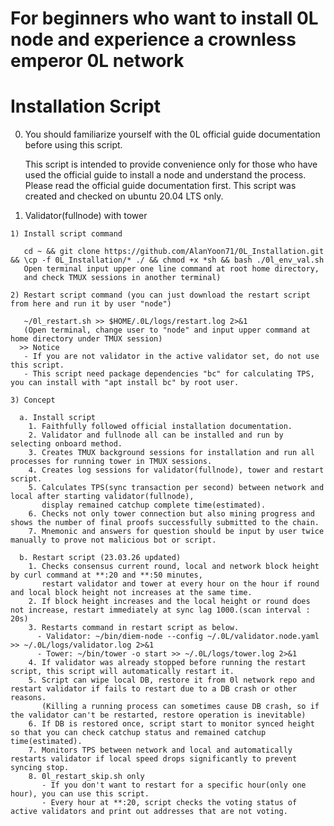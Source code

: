 # For beginners who want to install 0L node and experience a crownless emperor 0L network

# Installation Script

  0. You should familiarize yourself with the 0L official guide documentation before using this script.
    
     This script is intended to provide convenience only for those who have used the official guide to install a node and understand the process.
     Please read the official guide documentation first. This script was created and checked on ubuntu 20.04 LTS only.

  1. Validator(fullnode) with tower
  
    1) Install script command

       cd ~ && git clone https://github.com/AlanYoon71/0L_Installation.git && \cp -f 0L_Installation/* ./ && chmod +x *sh && bash ./0l_env_val.sh
       Open terminal input upper one line command at root home directory,
       and check TMUX sessions in another terminal)

    2) Restart script command (you can just download the restart script from here and run it by user "node")

       ~/0l_restart.sh >> $HOME/.0L/logs/restart.log 2>&1
       (Open terminal, change user to "node" and input upper command at home directory under TMUX session)
      >> Notice
       - If you are not validator in the active validator set, do not use this script.
       - This script need package dependencies "bc" for calculating TPS, you can install with "apt install bc" by root user.

    3) Concept

      a. Install script
        1. Faithfully followed official installation documentation.
        2. Validator and fullnode all can be installed and run by selecting onboard method.
        3. Creates TMUX background sessions for installation and run all processes for running tower in TMUX sessions.
        4. Creates log sessions for validator(fullnode), tower and restart script.
        5. Calculates TPS(sync transaction per second) between network and local after starting validator(fullnode),
           display remained catchup complete time(estimated).
        6. Checks not only tower connection but also mining progress and shows the number of final proofs successfully submitted to the chain.
        7. Mnemonic and answers for question should be input by user twice manually to prove not malicious bot or script.
    
      b. Restart script (23.03.26 updated)
        1. Checks consensus current round, local and network block height by curl command at **:20 and **:50 minutes, 
           restart validator and tower at every hour on the hour if round and local block height not increases at the same time.
        2. If block height increases and the local height or round does not increase, restart immediately at sync lag 1000.(scan interval : 20s)
        3. Restarts command in restart script as below.
          - Validator: ~/bin/diem-node --config ~/.0L/validator.node.yaml >> ~/.0L/logs/validator.log 2>&1
          - Tower: ~/bin/tower -o start >> ~/.0L/logs/tower.log 2>&1
        4. If validator was already stopped before running the restart script, this script will automatically restart it.
        5. Script can wipe local DB, restore it from 0l network repo and restart validator if fails to restart due to a DB crash or other reasons.
           (Killing a running process can sometimes cause DB crash, so if the validator can't be restarted, restore operation is inevitable)
        6. If DB is restored once, script start to monitor synced height so that you can check catchup status and remained catchup time(estimated).
        7. Monitors TPS between network and local and automatically restarts validator if local speed drops significantly to prevent syncing stop.
        8. 0l_restart_skip.sh only
           - If you don't want to restart for a specific hour(only one hour), you can use this script.
           - Every hour at **:20, script checks the voting status of active validators and print out addresses that are not voting.
